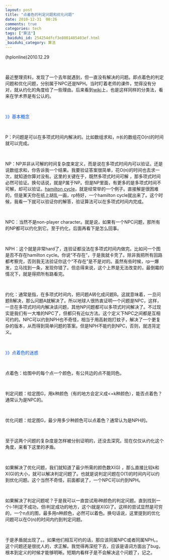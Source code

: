 ```yaml
---
layout: post
title: "点着色的判定问题和优化问题"
date: 2010-12-31  00:26
comments: true
categories: tech
tags: ["算法"]
_baiduhi_id: 254254dfcf3e8001485403ef.html
_baiduhi_category: 算法
---
```


<p>(hplonline)2010.12.29</p><p> </p><p>最近整理资料，发现了一个去年就遇到，但一直没有解决的问题。即点着色的判定问题和优化问题，分别属于NPC还是NPH。当时盯着老师的课件，觉得没有分对，就从约化的角度给了一些理由。后来看到<a target="_blank" href="http://en.wikipedia.org/wiki/Graph_coloring">wiki</a>上，也是这样同样的分类法，看来在学术界是有公认的。</p><p> </p><p><span style="color: rgb(0, 85, 255);">》》基本概念</span></p><p> </p><p>P：P问题是可以在多项式时间内解决的。比如数组求和，n长的数组花O(n)的时间就可以完成。</p><p> </p><p>NP：NP并非从可解的时间复杂度来定义，而是说在多项式时间内可以验证。还是说数组求和，你告诉我一个结果。我要验证答案很简单，花O(n)的时间也去求一次，就知道你算对没有。这里的关键在于，既然多项式时间可解 ，那多项式时间必然可验证。换句话说，就是P属于NP。但是NP里面，有更多的是多项式时间不可解，却可以验证。<a target="_blank" href="http://en.wikipedia.org/wiki/Hamiltonian_path_problem">hamilton cycle</a>，就是经常举的一个例子。直接解是很困难的，但是某天你在纸上胡乱一画，rp特好，一个hamilton cycle就出来了。这个时候，我看一下就可以验证你的解答，验证算法可以在多项式时间内完成。</p><p> </p><p>NPC：当然不是non-player character。就是说，如果有一个NPC问题，那所有的NP都可以约化到它。至于约化，后面再看下是怎么回事。</p><p> </p><p>NPH：这个就是非常hard了，连验证都没法在多项式时间内做完。比如问一个图是否不存在hamilton cycle。你说“不存在”，于是我就卡壳了。除非我把所有回路都考察完，否则我无法验证你这个“不存在”是不是对的。虽然有些时候，rp一爆发，立马找到一条，发现你错了。但总得来说，这个上界是无法改变的，最倒霉的情况下，就是得把所有路看完。</p><p> </p><p>约化：通常是指，在多项式时间内，把问题A转化成问题B。这就意味着，一旦问题B解决，那么问题A就解决了。所以地球人很热衷证明一个问题是NPC，这样，一旦在多项式时间内解决该问题，其他NP问题都可以多项式时间解决了。不过现实是我们有一大堆的NPC了，但都只有近似方法。这个定义下NPC之间都是互相可约的。NPC可以约到NPH也不奇怪，相当于用高射炮打蚊子，解决了一个更复杂的版本，从而得到简单问题的答案。但是NPH不能约到NPC，否则，就违背定义。</p><p> </p><p><span style="color: rgb(0, 85, 255);">》》点着色的迷惑</span></p><p> </p><p>点着色：给图中的每个点一个颜色，有公共边的点不能同色。</p><p> </p><p>判定问题：给定图G，用k种颜色（有的地方会定义成&lt;=k种颜色），能否点着色？通常认为是NPC的。</p><p> </p><p>优化问题：给定图G，最少用多少种颜色可以点着色？通常认为是NPH的。</p><p> </p><p>至于这两个问题的复杂度是怎样被分别证明的，还没去深究。现在仅仅从约化这个角度，来看下这里的矛盾。</p><p> </p><p>如果解决了优化问题，我们就知道了最少所需的颜色数X(G) ，那么直接比较k和X(G)的大小，就可以解决判定问题了。也就是说判定问题在O(1)的时间内可以约到优化问题。这个当然不奇怪，前面都说了，一个NPC可以约到NPH。</p><p> </p><p>如果解决了判定问题呢？于是我可以一直尝试用i种颜色的判定问题。直到找到一个i-1判定不成功，但i判定成功的地方，这个i就是X(G)了。这样的尝试显然是可穷的，一个n点的图，最多用n种颜色，必然可以着色。换句话说，这里提到的优化问题可以在O(n)的时间内约到判定问题。</p><p> </p><p>于是矛盾就出现了。。如果他们相互可约的话，那应该同属NPC或者同属NPH。。这个问题还是很扰人的，求正解。我觉得再深挖下去，应该是语词方面出了bug，根本到定义的时候才能够明晰。短期内看样子是不会解决这个问题了，记之。</p><p> </p><p> </p><p> </p>
